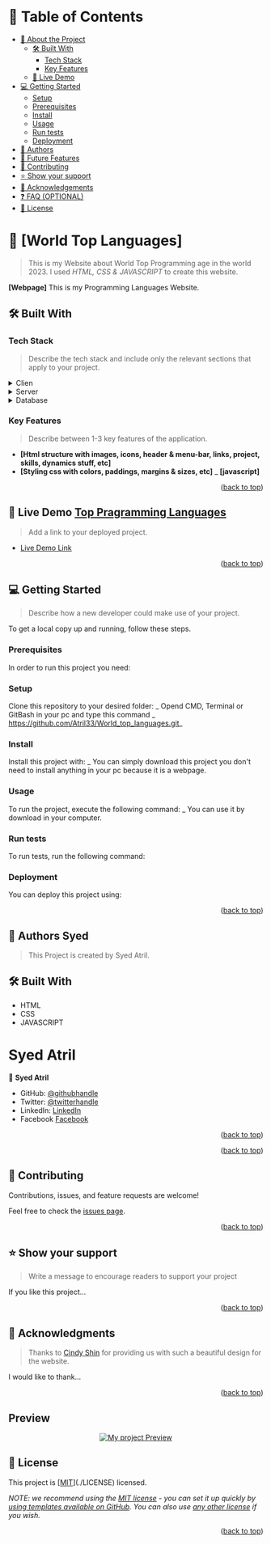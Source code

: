 <a name="readme-top"></a>

<!--
HOW TO USE:
This is an example of how you may give instructions on setting up your project locally.

Modify this file to match your project and remove sections that don't apply.

REQUIRED SECTIONS:
- Table of Contents
- About the Project
  - Built With
  - Live Demo
- Getting Started
- Authors
- Future Features- 
 - Mobile version design
- Desktop version design
- Dynamic HTML for featured-speakers

OPTIONAL SECTIONS:
- FAQ

After you're finished please remove all the comments and instructions!
-->

<div align="center">
  <!-- You are encouraged to replace this logo with your own! Otherwise you can also remove it. -->
  <br/>
</div>

<!-- TABLE OF CONTENTS -->

# 📗 Table of Contents

- [📖 About the Project](#about-project)
  - [🛠 Built With](#built-with)
    - [Tech Stack](#tech-stack)
    - [Key Features](#key-features)
  - [🚀 Live Demo](#live-demo)
- [💻 Getting Started](#getting-started)
  - [Setup](#setup)
  - [Prerequisites](#prerequisites)
  - [Install](#install)
  - [Usage](#usage)
  - [Run tests](#run-tests)
  - [Deployment](#triangular_flag_on_post-deployment)
- [👥 Authors](#authors)
- [🔭 Future Features](#future-features)
- [🤝 Contributing](#contributing)
- [⭐️ Show your support](#support)
- [🙏 Acknowledgements](#acknowledgements)
- [❓ FAQ (OPTIONAL)](#faq)
- [📝 License](#license)

<!-- PROJECT DESCRIPTION -->

# 📖 [World Top Languages] <a name="about-project"></a>

> This is my Website about World Top Programming 
age in the world 2023. I used _HTML, CSS & JAVASCRIPT_ to create this website.

**[Webpage]** This is my Programming Languages Website.

## 🛠 Built With <a name="built-with"></a>

### Tech Stack <a name="tech-stack"></a>

> Describe the tech stack and include only the relevant sections that apply to your project.

<details>
  <summary>Clien</summary>
  <ul>
    <li><a href="https://www.w3schools.com/html/">HTML</a></li>
     <li><a href="https://www.w3schools.com/css/">CSS</a></li>
     <li><a href="https://www.w3schools.com/css/">Javascript</a></li>
  </ul>
</details>

<details>
  <summary>Server</summary>
  <ul>
    <li>N/A</li>
  </ul>
</details>

<details>
<summary>Database</summary>
  <ul>
    <li>N/A</li>
  </ul>
</details>

<!-- Features -->

### Key Features <a name="key-features"></a>

> Describe between 1-3 key features of the application.

- **[Html structure with images, icons, header & menu-bar, links, project, skills, dynamics stuff, etc]**
- **[Styling css with colors, paddings, margins & sizes, etc]**
_ **[javascript]**

<p align="right">(<a href="#readme-top">back to top</a>)</p>

<!-- LIVE DEMO -->

## 🚀 Live Demo <a name="live-demo" href="https://atril33.github.io/World_top_languages/index.html">Top Pragramming Languages</a>

> Add a link to your deployed project.

- [Live Demo Link](https://atril33.github.io/World_top_languages/index.html)

<p align="right">(<a href="#readme-top">back to top</a>)</p>

<!-- GETTING STARTED -->

## 💻 Getting Started <a name="getting-started"></a>

> Describe how a new developer could make use of your project.

To get a local copy up and running, follow these steps.

### Prerequisites

In order to run this project you need:

<!--
Example command:

```sh
 gem install rails
```
 -->

### Setup

Clone this repository to your desired folder:
_ Opend CMD, Terminal or GitBash in your pc and type this command _ https://github.com/Atril33/World_top_languages.git_

<!--
Example commands:

```sh
  cd my-folder
 https://github.com/Atril33/World_top_languages.git
```
--->

### Install

Install this project with:
_ You can simply download this project you don't need to install anything in your pc because it is a webpage.
<!--
Example command:

```sh
  cd my-project
  gem install
```
--->

### Usage

To run the project, execute the following command:
_ You can use it by download in your computer.

<!--
Example command:

```sh
  rails server
```
--->

### Run tests

To run tests, run the following command:

<!--
Example command:

```sh
  bin/rails test test/models/article_test.rb
```
--->

### Deployment

You can deploy this project using:

<!--
Example:

```sh

```
 -->

<p align="right">(<a href="#readme-top">back to top</a>)</p>

<!-- AUTHORS -->

## 👥 Authors <a name="authors">Syed</a>

> This Project is created by Syed Atril.

## 🛠 Built With <a name="built-with"></a>
- HTML
- CSS
- JAVASCRIPT
# <a name="authors">Syed Atril</a>
👤 **Syed Atril**

- GitHub: [@githubhandle](https://github.com/Atril33)
- Twitter: [@twitterhandle](https://twitter.com/AtrilSyed)
- LinkedIn: [LinkedIn](https://www.linkedin.com/in/syed-atril-831696248/)
- Facebook [Facebook](https://web.facebook.com/profile.php?id=100073724910623)

<p align="right">(<a href="#readme-top">back to top</a>)</p>

<!-- FUTURE FEATURES -->

<p align="right">(<a href="#readme-top">back to top</a>)</p>

<!-- CONTRIBUTING -->

## 🤝 Contributing <a name="contributing"></a>

Contributions, issues, and feature requests are welcome!

Feel free to check the [issues page](../../issues/).

<p align="right">(<a href="#readme-top">back to top</a>)</p>

<!-- SUPPORT -->

## ⭐️ Show your support <a name="support"></a>

> Write a message to encourage readers to support your project

If you like this project...

<p align="right">(<a href="#readme-top">back to top</a>)</p>

<!-- ACKNOWLEDGEMENTS -->

## 🙏 Acknowledgments <a name="acknowledgements"></a>

> Thanks to <a href="https://www.behance.net/adagio07">Cindy Shin</a> for providing us with such a beautiful design for the website.

I would like to thank...

<p align="right">(<a href="#readme-top">back to top</a>)</p>


## Preview
<div align="center">
 <a href="https://atril33.github.io/World_top_languages/index.html"><img src="https://lh3.googleusercontent.com/fife/AMPSeme_mdwSzy1jFnKVXTBh9-_8OfCxNetPgpvuK0NdczgNOnFd-QdywDXpGt0M4sgpFLhHiCTyqhrDVAQVLsg9XFhwmvXIn8RNZLDxKwRUDDIhYk6H07_qFSDjGOZ1JYwdoL3u0B_aWWXM9pbUUUQdtIRdGxf7c2nHeeHrYbSbtPvmEXjuM82YMZRVg-EZRtqdY8agJaKYiX_jjSUQzDlHfhtkzyqQtv2nvW1Ezs7bE262y3IDC2PXPWzJ5x0nYXj8Lrup-B8ELrw32LmpnkwWz8Koke8q-bTXS2iGAMbrnihnbYM7ACEZ0wTJxD5Fqux07xhHI_D9cnERp1q5-EBQBj5HzeGD7SU88fCkKhkRIoVWQsiExjXJLT8emabtlS2A9hxryC66c21wOCwYKTn_rlx8T6C11tuX1Tj9mO8K3dE-qcjrDd60HVArDglUTzI7oIbOhCfAfxyYWt40YTYnobEvJK3AA36HiUuYgMg2i6jopXxRWDRHqu6FWzfQU9pz9bkZPZ2PIKGZ7Iyy10Zb4ce74DQfxcUK7_CumHQN2N3CDahOsSVBNbiP6xJ_ONQq66hyP_RiQ_F3RJdgJ6oWUhs61RAHiHiJ2xoYboEJZGbk9t91Uw2wICZJvHjfMz-PAm4LRVBC7Rd-A4rk6LNizPBeRuwI3KLEGMb8Qy4EXGvkLHfdZ2eSrqtkL4CTk0LIKgKFCAeWNL8Ob7nI0y5zeQBFrCX47rUFyohegXCoOP6ucbN1GtL2EcZJW5YfBscJmj4Pm7Il1cDie3W4_Hn3_eF7nkmoaZTHpEqWpHltlQEE6vUCmnYw0WBelHtklJKWfvG8AZqFI4ha8VrWfjjXkLU9uC1s5ty5pa5WVEcC2E_PeV39nU_KSHWZaRGm9HrnVI9YMLuvMGaJ2UHhOra3awZs6H2pNDaeLD0OVjOUN7vu0TN7YJxD1P8C5CobjHfCAId0Mrr6LP306XNnUfPSFoqa7sIcBanM5SJ8x6gIho4rQDKfuB_rf9zqn8BxTxhaGyFCtpiGfXex2l70UotCkJO9M0k-ecgSI5KNvKanNzeP4Pw-HHfkZ0r33Q18tm63oW5OpjRspvkFZBXUcZULxEvJYaaah0JN5GWCxMbNGfjt3021FUYa1iKtAlUfj8EvoxZwGFxo4OWBi_M8ckxhGZqgquOwfmWTh9vWAv2cO4FJ6J-Z3mQu0svig4_-IPs3dleBiEDbRo1PVQJW14TVcG9JG2b_UPpag0Zq8mt9ojqwQes3DM0gzMLb8LFIVAddH8Ho-oE2AppdsZCoOmUAUyb9-_-KdjEjHS7uit_E9Weq_FU3efbKMkWW1FWrVY2ahcV4nbAJQnmYz6Vw-Kt9wcMcAxzCDgdbrV7_mCeNtsGSLzQpxXYRuDLyvUQReeS2cdvdn5u2QQyEG1pC8NTPxxthfaRyAvzCssVgpEXreQP3GNwt_rz9WhQ1BWs5RgNjVsY3YJG36FIlcLwAxcST1Q=w1366-h617" alt="My project Preview"></a>
  </div>

<!-- LICENSE -->

## 📝 License <a name="license"></a>

This project is [[MIT](https://choosealicense.com/licenses/mit/)](./LICENSE) licensed.

_NOTE: we recommend using the [MIT license](https://choosealicense.com/licenses/mit/) - you can set it up quickly by [using templates available on GitHub](https://docs.github.com/en/communities/setting-up-your-project-for-healthy-contributions/adding-a-license-to-a-repository). You can also use [any other license](https://choosealicense.com/licenses/) if you wish._

<p align="right">(<a href="#readme-top">back to top</a>)</p>

